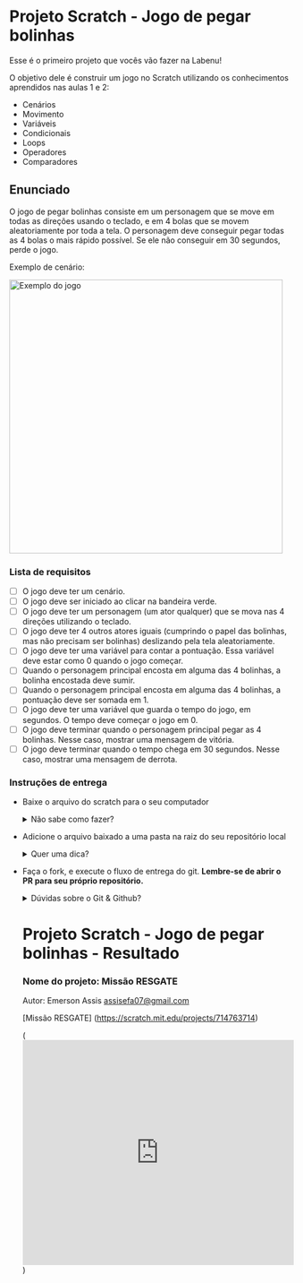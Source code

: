 # Projeto Scratch - Jogo de pegar bolinhas

Esse é o primeiro projeto que vocês vão fazer na Labenu!

O objetivo dele é construir um jogo no Scratch utilizando os conhecimentos aprendidos nas aulas 1 e 2:

-  Cenários
-  Movimento
-  Variáveis
-  Condicionais
-  Loops
-  Operadores
-  Comparadores

## Enunciado

O jogo de pegar bolinhas consiste em um personagem que se move em todas as direções usando o teclado, e em 4 bolas que se movem aleatoriamente por toda a tela. O personagem deve conseguir pegar todas as 4 bolas o mais rápido possível. Se ele não conseguir em 30 segundos, perde o jogo.

Exemplo de cenário:

<img width="489" alt="Exemplo do jogo" src="https://user-images.githubusercontent.com/30758350/176967201-97de6ba0-2b6b-491f-9fd5-8e9a56a78fcc.png">

### Lista de requisitos

-  [ ] O jogo deve ter um cenário.
-  [ ] O jogo deve ser iniciado ao clicar na bandeira verde.
-  [ ] O jogo deve ter um personagem (um ator qualquer) que se mova nas 4 direções utilizando o teclado.
-  [ ] O jogo deve ter 4 outros atores iguais (cumprindo o papel das bolinhas, mas não precisam ser bolinhas) deslizando pela tela aleatoriamente.
-  [ ] O jogo deve ter uma variável para contar a pontuação. Essa variável deve estar como 0 quando o jogo começar.
-  [ ] Quando o personagem principal encosta em alguma das 4 bolinhas, a bolinha encostada deve sumir.
-  [ ] Quando o personagem principal encosta em alguma das 4 bolinhas, a pontuação deve ser somada em 1.
-  [ ] O jogo deve ter uma variável que guarda o tempo do jogo, em segundos. O tempo deve começar o jogo em 0.
-  [ ] O jogo deve terminar quando o personagem principal pegar as 4 bolinhas. Nesse caso, mostrar uma mensagem de vitória.
-  [ ] O jogo deve terminar quando o tempo chega em 30 segundos. Nesse caso, mostrar uma mensagem de derrota.

### Instruções de entrega

-  Baixe o arquivo do scratch para o seu computador
    <details>
       <summary>Não sabe como fazer?</summary>
       <img src="assets/baixar-scratch.png" alt="Como baixar o projeto para o seu computador"/>
    </details>
- Adicione o arquivo baixado a uma pasta na raiz do seu repositório local
   <details>
   <summary>Quer uma dica?</summary>
   <img src="assets/adicionar-no-repo.png" alt="Como adicionar o projeto no repositório"/>
   </details>
- Faça o fork, e execute o fluxo de entrega do git. **Lembre-se de abrir o PR para seu próprio repositório.**
   <details>
      <summary>Dúvidas sobre o Git & Github?</summary>
      <p>Adiciomos um vídeo explicando o <strong>processo de entrega</strong> [do fork ao pull request] no Material Assincrono da <a href="https://classroom.google.com/w/NTM0NjA2NDg3MjIx/tc/NTM2NDg5NTQyODg4">A005 - Git e Github</a>. Esse vídeo também exemplifica situações que podem acontecer durante o fluxo de utilização do Git.</p>
   </details>
   
   # Projeto Scratch - Jogo de pegar bolinhas - Resultado 
   
   ### Nome do projeto: Missão RESGATE
   Autor: Emerson Assis    assisefa07@gmail.com
   
   [Missão RESGATE] (https://scratch.mit.edu/projects/714763714)
   
   (<iframe src="https://scratch.mit.edu/projects/714763714/embed" allowtransparency="true" width="485" height="402" frameborder="0" scrolling="no" allowfullscreen></iframe>)
   

